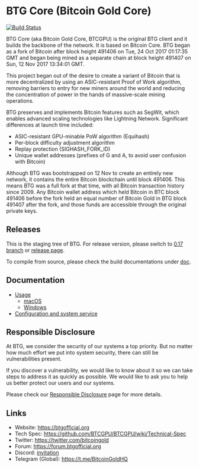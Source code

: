 # BTG Core (Bitcoin Gold Core)

[![Build Status](https://travis-ci.org/BTCGPU/BTCGPU.svg?branch=master)](https://travis-ci.org/BTCGPU/BTCGPU)

BTG Core (aka Bitcoin Gold Core, BTCGPU) is the original BTG client and it builds the backbone of the network. It is based on Bitcoin Core. BTG began as a fork of Bitcoin after block height 491406 on Tue, 24 Oct 2017 01:17:35 GMT and began being mined as a separate chain at block height 491407 on Sun, 12 Nov 2017 13:34:01 GMT.

This project began out of the desire to create a variant of Bitcoin that is more decentralized by using an ASIC-resistant Proof of Work algorithm, removing barriers to entry for new miners around the world and reducing the concentration of power in the hands of massive-scale mining operations.

BTG preserves and implements Bitcoin features such as SegWit, which enables advanced scaling technologies like Lightning Network. Significant differences at launch time included:

- ASIC-resistant GPU-minable PoW algorithm (Equihash)
- Per-block difficulty adjustment algorithm
- Replay protection (SIGHASH_FORK_ID)
- Unique wallet addresses (prefixes of G and A, to avoid user confusion with Bitcoin)

Although BTG was bootstrapped on 12 Nov to create an entirely new network, it contains the entire Bitcoin blockchain until block 491406. This means BTG was a full fork at that time, with all Bitcoin transaction history since 2009. Any Bitcoin wallet address which held Bitcoin in BTC block 491406 before the fork held an equal number of Bitcoin Gold in BTG block 491407 after the fork, and those funds are accessible through the original private keys.

## Releases

This is the staging tree of BTG. For release version, please switch to [0.17 branch](https://github.com/BTCGPU/BTCGPU/tree/0.17) or [release page](https://github.com/BTCGPU/BTCGPU/releases).

To compile from source, please check the build documentations under [doc](https://github.com/BTCGPU/BTCGPU/tree/master/doc).

## Documentation

- [Usage](doc/README.md)
    - [macOS](doc/README_osx.md)
    - [Windows](doc/README_windows.txt)
- [Configuration and system service](doc/init.md)

## Responsible Disclosure

At BTG, we consider the security of our systems a top priority. But no matter how much effort we put into system security, there can still be vulnerabilities present.

If you discover a vulnerability, we would like to know about it so we can take steps to address it as quickly as possible. We would like to ask you to help us better protect our users and our systems.

Please check our [Responsible Disclosure](https://github.com/BTCGPU/Developer-Portal/blob/master/responsible-disclosure.md) page for more details.

## Links

* Website: https://btgofficial.org
* Tech Spec: https://github.com/BTCGPU/BTCGPU/wiki/Technical-Spec
* Twitter: https://twitter.com/bitcoingold
* Forum: https://forum.btgofficial.org
* Discord: [invitation](https://discord.gg/HmVUU6S)
* Telegram (Global): https://t.me/BitcoinGoldHQ
